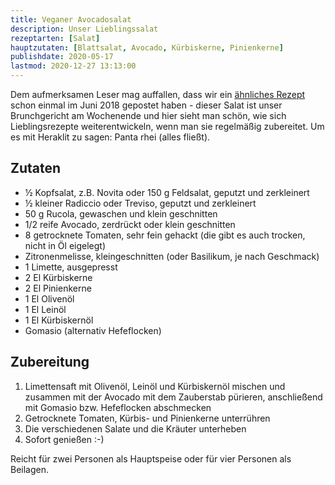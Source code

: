 ```yaml
---
title: Veganer Avocadosalat
description: Unser Lieblingssalat
rezeptarten: [Salat]
hauptzutaten: [Blattsalat, Avocado, Kürbiskerne, Pinienkerne]
publishdate: 2020-05-17
lastmod: 2020-12-27 13:13:00
---
```


Dem aufmerksamen Leser mag auffallen, dass wir ein [ähnliches Rezept][1] schon einmal im Juni 2018 gepostet haben - dieser Salat ist unser Brunchgericht am Wochenende und hier sieht man schön, wie sich Lieblingsrezepte weiterentwickeln, wenn man sie regelmäßig zubereitet. Um es mit Heraklit zu sagen: Panta rhei (alles fließt). 


## Zutaten

- ½ Kopfsalat, z.B. Novita oder 150 g Feldsalat, geputzt und zerkleinert
- ½ kleiner Radiccio oder Treviso, geputzt und zerkleinert
- 50 g Rucola, gewaschen und klein geschnitten
- 1/2 reife Avocado, zerdrückt oder klein geschnitten
- 8 getrocknete Tomaten, sehr fein gehackt (die gibt es auch trocken, nicht in Öl eigelegt)
- Zitronenmelisse, kleingeschnitten (oder Basilikum, je nach Geschmack)
- 1 Limette, ausgepresst
- 2 El Kürbiskerne
- 2 El Pinienkerne
- 1 El Olivenöl
- 1 El Leinöl
- 1 El Kürbiskernöl
- Gomasio (alternativ Hefeflocken)


## Zubereitung

1. Limettensaft mit Olivenöl, Leinöl und Kürbiskernöl mischen und zusammen mit der Avocado mit dem Zauberstab pürieren, anschließend mit Gomasio bzw. Hefeflocken abschmecken
2. Getrocknete Tomaten, Kürbis- und Pinienkerne unterrühren
3. Die verschiedenen Salate und die Kräuter unterheben
4. Sofort genießen :-)

Reicht für zwei Personen als Hauptspeise oder für vier Personen als Beilagen. 

[1]: /rezepte/avocado-schafskaese-salat/


